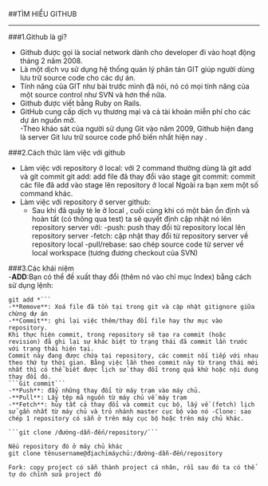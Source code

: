 ##TÌM HIỂU GITHUB  
  
  ___  
    
###1.Github là gì?  
- Github được gọi là social network dành cho developer đi vào hoạt động tháng 2 năm 2008.  
- Là một dịch vụ sử dụng hệ thống quản lý phân tán GIT giúp người dùng lưu trữ source code cho các dự án.  
- Tính năng của GIT như bài trước mình đã nói, nó có mọi tính năng của một source control như SVN và hơn thế nữa.
- Github được viết bằng Ruby on Rails.  
- GitHub cung cấp dịch vụ thương mại và cả tài khoản miễn phí cho các dự án nguồn mở.  
-Theo khảo sát của người sử dụng Git vào năm 2009, Github hiện đang là server Git lưu trữ source code phổ biến nhất hiện nay .  

###2.Cách thức làm việc với github  
- Làm việc với repository ở local: với 2 command thường dùng là git add và git commit
git add: add file đã thay đổi vào stage git commit: commit các file đã add vào stage lên repository ở local Ngoài ra bạn xem một số command khác.  
- Làm việc với repository ở server github:
  - Sau khi đã quậy tè le ở local , cuối cùng khi có một bản ổn định và hoàn tất (có thông qua test) ta sẽ quyết định cập nhật nó lên repository server với: -push: push thay đổi từ repository local lên repository server -fetch: cập nhật thay đổi từ repository server về repository local -pull/rebase: sao chép source code từ server về local workspace (tương đương checkout của SVN)  
    
###3.Các khái niệm  
-**ADD**:Bạn có thể đề xuất thay đổi (thêm nó vào chỉ mục Index) bằng cách sử dụng lệnh:
```git add <tên tập tin>   
git add *```  
-**Remove**: Xoá file đã tồn tại trong git và cập nhật gitignore giữa chừng dự án
-**Commit**: ghi lại việc thêm/thay đổi file hay thư mục vào repository.
Khi thực hiện commit, trong repository sẽ tạo ra commit (hoặc revision) đã ghi lại sự khác biệt từ trạng thái đã commit lần trước với trạng thái hiện tại.
Commit này đang được chứa tại repository, các commit nối tiếp với nhau theo thứ tự thời gian. Bằng việc lần theo commit này từ trạng thái mới nhất thì có thể biết được lịch sử thay đổi trong quá khứ hoặc nội dung thay đổi đó.
```Git commit```
-**Push**: đẩy những thay đổi từ máy trạm vào máy chủ.
-**Pull**: Lấy tệp mã nguồn từ máy chủ về máy trạm
-**Fetch**: hủy tất cả thay đổi và commit cục bộ, lấy về (fetch) lịch sử gần nhất từ máy chủ và trỏ nhánh master cục bộ vào nó -Clone: sao chép 1 repository có sẵn ở trên máy cục bộ hoặc trên máy chủ khác.

```git clone /đường-dẫn-đến/repository/```

Nếu repository đó ở máy chủ khác
git clone tênusername@địachỉmáychủ:/đường-dẫn-đến/repository

Fork: copy project có sẵn thành project cá nhân, rồi sau đó ta có thể tự do chỉnh sửa project đó

